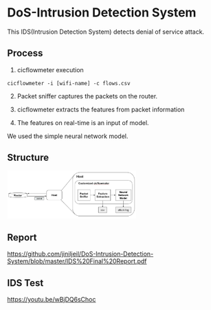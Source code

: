 # DoS-Intrusion Detection System

This IDS(Intrusion Detection System) detects denial of service attack.  

## Process

1. cicflowmeter execution
``` 
cicflowmeter -i [wifi-name] -c flows.csv
```
2. Packet sniffer captures the packets on the router. 

3. cicflowmeter extracts the features from packet information

4. The features on real-time is an input of model.  

We used the simple neural network model. 


## Structure

<img src="images/IDS.png" width=300px/>


## Report

https://github.com/jiniljeil/DoS-Intrusion-Detection-System/blob/master/IDS%20Final%20Report.pdf

## IDS Test

https://youtu.be/wBjDQ6sChoc

